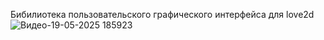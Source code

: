 Бибилиотека пользовательского графического интерфейса для love2d 
![Видео-19-05-2025 185923](https://github.com/user-attachments/assets/3035cd5d-2962-4be8-beb7-c6d33176faae)

